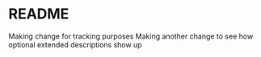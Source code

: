 # README #
Making change for tracking purposes
Making another change to see how optional extended descriptions show up
